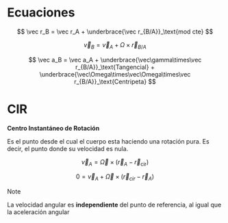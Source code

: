 # Ecuaciones

$$
\vec r_B = \vec r_A + \underbrace{\vec r_{B/A}}_\text{mod cte}
$$

$$
\vec v_B = \vec v_A + \Omega \times \vec r_{B/A}
$$

$$
\vec a_B = \vec a_A + \underbrace{\vec\gamma\times\vec r_{B/A}}_\text{Tangencial} + \underbrace{\vec\Omega\times\vec\Omega\times\vec r_{B/A}}_\text{Centripeta}
$$

# CIR

**Centro Instantáneo de Rotación**

Es el punto desde el cual el cuerpo esta haciendo una rotación pura. Es decir, el punto donde su velocidad es nula.

$$
\vec v_A = \vec\Omega \times (\vec r_A - \vec r_\text{cir})
$$

$$
0 = \vec v_A + \vec \Omega\times(\vec r_{cir} - \vec r_{A})
$$

> [!note]
> La velocidad angular es **independiente** del punto de referencia, al igual que la aceleración angular
